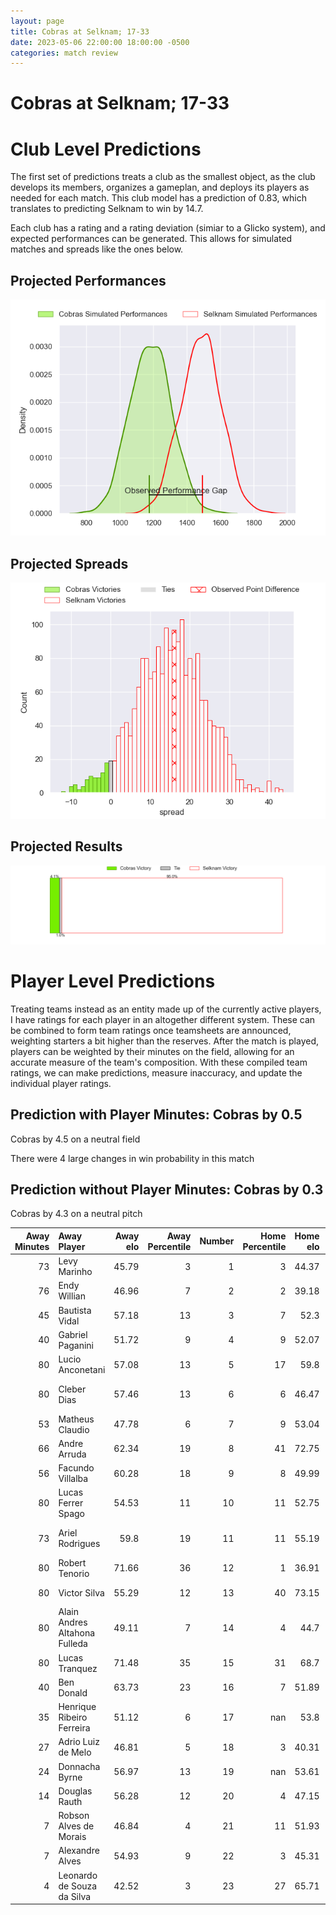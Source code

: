 ```yaml
---  
layout: page  
title: Cobras at Selknam; 17-33  
date: 2023-05-06 22:00:00 18:00:00 -0500  
categories: match review  
---
```

# Cobras at Selknam; 17-33

# Club Level Predictions


The first set of predictions treats a club as the smallest object, as the club develops its members, organizes a gameplan, and deploys its players as needed for each match. This club model has a prediction of 0.83, which translates to predicting Selknam to win by 14.7.

Each club has a rating and a rating deviation (simiar to a Glicko system), and expected performances can be generated. This allows for simulated matches and spreads like the ones below.
## Projected Performances


![Projected Performances](plots/performances_2023-05-06-Selknam-Cobras.png)
## Projected Spreads


![Projected Spreads](plots/spreads_2023-05-06-Selknam-Cobras.png)
## Projected Results


![Projected Results](plots/resultbar_2023-05-06-Selknam-Cobras.png)
# Player Level Predictions


Treating teams instead as an entity made up of the currently active players, I have ratings for each player in an altogether different system. These can be combined to form team ratings once teamsheets are announced, weighting starters a bit higher than the reserves. After the match is played, players can be weighted by their minutes on the field, allowing for an accurate measure of the team's composition. With these compiled team ratings, we can make predictions, measure inaccuracy, and update the individual player ratings.
## Prediction with Player Minutes: Cobras by 0.5


Cobras by 4.5 on a neutral field

There were 4 large changes in win probability in this match
## Prediction without Player Minutes: Cobras by 0.3


Cobras by 4.3 on a neutral pitch



|   Away Minutes | Away Player                   |   Away elo |   Away Percentile |   Number |   Home Percentile |   Home elo | Home Player             |   Home Minutes |
|---------------:|:------------------------------|-----------:|------------------:|---------:|------------------:|-----------:|:------------------------|---------------:|
|             73 | Levy Marinho                  |      45.79 |                 3 |        1 |                 3 |      44.37 | Salvador Lues           |             57 |
|             76 | Endy Willian                  |      46.96 |                 7 |        2 |                 2 |      39.18 | Diego Escobar           |             47 |
|             45 | Bautista Vidal                |      57.18 |                13 |        3 |                 7 |      52.3  | Esteban Inostroza       |             40 |
|             40 | Gabriel Paganini              |      51.72 |                 9 |        4 |                 9 |      52.07 | Clemente Saavedra       |             80 |
|             80 | Lucio Anconetani              |      57.08 |                13 |        5 |                17 |      59.8  | Pablo Huete             |             74 |
|             80 | Cleber Dias                   |      57.46 |                13 |        6 |                 6 |      46.47 | Alfonso Escobar Alvarez |             80 |
|             53 | Matheus Claudio               |      47.78 |                 6 |        7 |                 9 |      53.04 | Ignacio Silva           |             50 |
|             66 | Andre Arruda                  |      62.34 |                19 |        8 |                41 |      72.75 | Joaquin Milesi          |             76 |
|             56 | Facundo Villalba              |      60.28 |                18 |        9 |                 8 |      49.99 | Lukas Carvallo          |             61 |
|             80 | Lucas Ferrer Spago            |      54.53 |                11 |       10 |                11 |      52.75 | Francisco Urroz         |             80 |
|             73 | Ariel Rodrigues               |      59.8  |                19 |       11 |                11 |      55.19 | Jose Ignacio Larenas    |             80 |
|             80 | Robert Tenorio                |      71.66 |                36 |       12 |                 1 |      36.91 | Pablo Casas             |             74 |
|             80 | Victor Silva                  |      55.29 |                12 |       13 |                40 |      73.15 | Domingo Saavedra        |             80 |
|             80 | Alain Andres Altahona Fulleda |      49.11 |                 7 |       14 |                 4 |      44.7  | Gaspar Moltedo          |             80 |
|             80 | Lucas Tranquez                |      71.48 |                35 |       15 |                31 |      68.7  | Benjamin Videla         |             80 |
|             40 | Ben Donald                    |      63.73 |                23 |       16 |                 7 |      51.89 | Inaki Gurruchaga        |             40 |
|             35 | Henrique Ribeiro Ferreira     |      51.12 |                 6 |       17 |               nan |      53.8  | Augusto Bohme           |             33 |
|             27 | Adrio Luiz de Melo            |      46.81 |                 5 |       18 |                 3 |      40.31 | Raimundo Martinez       |             30 |
|             24 | Donnacha Byrne                |      56.97 |                13 |       19 |               nan |      53.61 | Vittorio Lastra         |             23 |
|             14 | Douglas Rauth                 |      56.28 |                12 |       20 |                 4 |      47.15 | Nicolas Herreros        |             19 |
|              7 | Robson Alves de Morais        |      46.84 |                 4 |       21 |                11 |      51.93 | Santiago Pedrero        |              6 |
|              7 | Alexandre Alves               |      54.93 |                 9 |       22 |                 3 |      45.31 | Marcelo Torrealba       |              6 |
|              4 | Leonardo de Souza da Silva    |      42.52 |                 3 |       23 |                27 |      65.71 | Santiago Edwards        |              4 |

